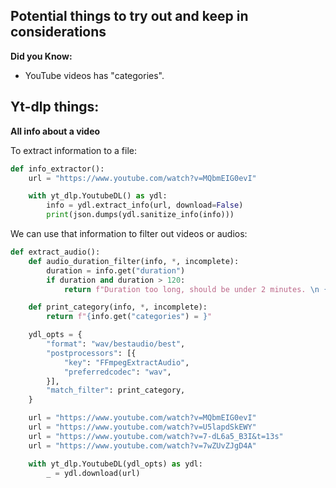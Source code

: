 ## Potential things to try out and keep in considerations

**Did you Know:**

- YouTube videos has "categories".


## Yt-dlp things:

**All info about a video**


To extract information to a file:
```python
def info_extractor():
    url = "https://www.youtube.com/watch?v=MQbmEIG0evI"

    with yt_dlp.YoutubeDL() as ydl:
        info = ydl.extract_info(url, download=False)
        print(json.dumps(ydl.sanitize_info(info)))
```


We can use that information to filter out videos or audios:
```python
def extract_audio():
    def audio_duration_filter(info, *, incomplete):
        duration = info.get("duration")
        if duration and duration > 120:
            return f"Duration too long, should be under 2 minutes. \n {info.get("title") = }"

    def print_category(info, *, incomplete):
        return f"{info.get("categories") = }"

    ydl_opts = {
        "format": "wav/bestaudio/best",
        "postprocessors": [{
            "key": "FFmpegExtractAudio",
            "preferredcodec": "wav",
        }],
        "match_filter": print_category,
    }

    url = "https://www.youtube.com/watch?v=MQbmEIG0evI"
    url = "https://www.youtube.com/watch?v=U5lapdSkEWY"
    url = "https://www.youtube.com/watch?v=7-dL6a5_B3I&t=13s"
    url = "https://www.youtube.com/watch?v=7wZUvZJgD4A"

    with yt_dlp.YoutubeDL(ydl_opts) as ydl:
        _ = ydl.download(url)
```
